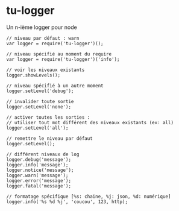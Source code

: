 # tu-logger
Un n-ième logger pour node

	// niveau par défaut : warn
	var logger = require('tu-logger')();

	// niveau spécifié au moment du require
	var logger = require('tu-logger')('info');

	// voir les niveaux existants
	logger.showLevels();

	// niveau spécifié à un autre moment 
	logger.setLevel('debug');

	// invalider toute sortie
	logger.setLevel('none');

	// activer toutes les sorties :
	// utiliser tout mot différent des niveaux existants (ex: all)
	logger.setLevel('all');

	// remettre le niveau par défaut
	logger.setLevel();

	// différent niveaux de log
	logger.debug('message');
	logger.info('message');
	logger.notice('message');
	logger.warn('message');
	logger.error('message');
	logger.fatal('message');

	// formatage spécifique [%s: chaine, %j: json, %d: numérique]
	logger.info('%s %d %j', 'coucou', 123, http);
